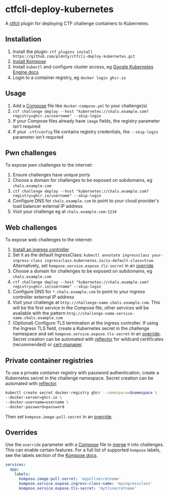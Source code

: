 # ctfcli-deploy-kubernetes

A [ctfcli](https://github.com/CTFd/ctfcli) plugin for deploying CTF challenge containers to Kubernetes.

## Installation

1. Install the plugin: `ctf plugins install https://github.com/pl4nty/ctfcli-deploy-kubernetes.git`
2. [Install Kompose](https://kompose.io/installation/)
3. Install `kubectl` and configure cluster access, eg [Google Kubernetes Engine docs](https://cloud.google.com/kubernetes-engine/docs/how-to/cluster-access-for-kubectl)
4. Login to a container registry, eg `docker login ghcr.io`

## Usage

1. Add a [Compose](https://www.compose-spec.io/) file like `docker-compose.yml` to your challenge(s)
2. `ctf challenge deploy --host "kubernetes://chals.example.com?registry=ghcr.io/username" --skip-login`
3. If your Compose files already have `image` fields, the registry parameter isn't required
4. If your `.ctf/config` file contains registry credentials, the `--skip-login` parameter isn't requried

## Pwn challenges

To expose pwn challenges to the internet:

1. Ensure challenges have unique ports
2. Choose a domain for challenges to be exposed on subdomains, eg `chals.example.com`
3. `ctf challenge deploy --host "kubernetes://chals.example.com?registry=ghcr.io/username" --skip-login`
4. Configure DNS for `chals.example.com` to point to your cloud provider's load balancer external IP address
5. Visit your challenge eg at `chals.example.com:1234`

## Web challenges

To expose web challenges to the internet:

1. [Install an ingress controller](https://kubernetes.io/docs/concepts/services-networking/ingress-controllers/)
2. Set it as the default IngressClass: `kubectl annotate ingressclass your-ingress-class ingressclass.kubernetes.io/is-default-class=true`. Alternatively, set `kompose.service.expose.tls-secret` in an [override](#overrides)
3. Choose a domain for challenges to be exposed on subdomains, eg `chals.example.com`
4. `ctf challenge deploy --host "kubernetes://chals.example.com?registry=ghcr.io/username" --skip-login`
5. Configure DNS for `*.chals.example.com` to point to your ingress controller external IP address
6. Visit your challenge at `http://challenge-name.chals.example.com`. This will be the first service in the Compose file, other services will be available with the pattern `http://challenge-name-service-name.chals.example.com`
7. (Optional) Configure TLS termination at the ingress controller. If using the Ingress TLS field, create a Kubernetes secret in the challenge namespace and set `kompose.service.expose.tls-secret` in an [override](#override). Secret creation can be automated with [reflector](https://github.com/emberstack/kubernetes-reflector) for wildcard certificates (recommended) or [cert-manager](https://cert-manager.io/).

## Private container registries

To use a private container registry with password authentication, create a Kubernetes secret in the challenge namespace. Secret creation can be automated with [reflector](https://github.com/emberstack/kubernetes-reflector).

```sh
kubectl create secret docker-registry ghcr --namespace=$namespace \
--docker-server=ghcr.io \
--docker-username=username \
--docker-password=password
```

Then set `kompose.image-pull-secret` in an [override](#override).

## Overrides

Use the `override` parameter with a [Compose](https://www.compose-spec.io/) file to [merge](https://docs.docker.com/compose/multiple-compose-files/merge/) it into challenges. This can enable certain features. For a full list of supported `kompose` labels, see the labels section of the [Kompose docs](https://kompose.io/user-guide/).

```yaml
services:
  app:
    labels:
      kompose.image-pull-secret: 'mypullsecretname'
      kompose.service.expose.ingress-class-name: 'myingressclass'
      kompose.service.expose.tls-secret: 'mytlssecretname'
```
